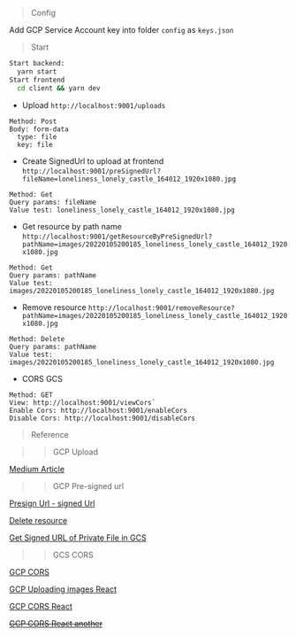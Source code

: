 >Config

Add GCP Service Account key into folder ``config`` as ``keys.json``

>Start
```bash
Start backend:
  yarn start
Start frontend
  cd client && yarn dev
```


- Upload ``http://localhost:9001/uploads`` 
```
Method: Post
Body: form-data
  type: file
  key: file
```

- Create SignedUrl to upload at frontend ``http://localhost:9001/preSignedUrl?fileName=loneliness_lonely_castle_164012_1920x1080.jpg``
```
Method: Get
Query params: fileName
Value test: loneliness_lonely_castle_164012_1920x1080.jpg
```

- Get resource by path name ``http://localhost:9001/getResourceByPreSignedUrl?pathName=images/20220105200185_loneliness_lonely_castle_164012_1920x1080.jpg``
```
Method: Get
Query params: pathName
Value test: images/20220105200185_loneliness_lonely_castle_164012_1920x1080.jpg
```

- Remove resource ``http://localhost:9001/removeResource?pathName=images/20220105200185_loneliness_lonely_castle_164012_1920x1080.jpg``
```
Method: Delete
Query params: pathName
Value test: images/20220105200185_loneliness_lonely_castle_164012_1920x1080.jpg
```

- CORS GCS

```
Method: GET
View: http://localhost:9001/viewCors`
Enable Cors: http://localhost:9001/enableCors
Disable Cors: http://localhost:9001/disableCors

```

>Reference

>>GCP Upload

[Medium Article](https://medium.com/@olamilekan001/image-upload-with-google-cloud-storage-and-node-js-a1cf9baa1876)

>>GCP Pre-signed url

[Presign Url - signed Url](https://cloud.google.com/storage/docs/access-control/signing-urls-with-helpers#code-samples)

[Delete resource](https://cloud.google.com/storage/docs/samples/storage-delete-file)

[Get Signed URL of Private File in GCS](https://www.woolha.com/tutorials/node-js-get-signed-url-of-private-file-in-google-cloud-storage)

>> GCS CORS

[GCP CORS](https://cloud.google.com/storage/docs/configuring-cors#storage_cors_configuration-nodejs)

[GCP Uploading images React](https://ryanbethel.org/uploading-user-images-to-google-cloud-storage)

[GCP CORS React](https://stackoverflow.com/questions/62353634/cors-policy-with-google-storage-allows-from-my-origin-but-no-access-control-al)

~~[GCP CORS React another](https://www.youtube.com/watch?v=hxyp_LkKDdk)~~

